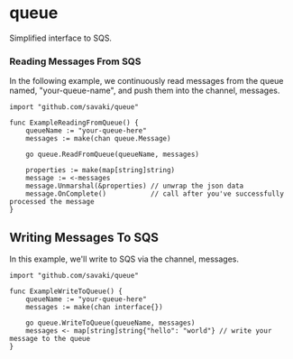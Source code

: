 queue
=====

Simplified interface to SQS.


### Reading Messages From SQS 

In the following example, we continuously read messages from the queue named, "your-queue-name", and push them into the channel, messages.

```
import "github.com/savaki/queue"

func ExampleReadingFromQueue() {
	queueName := "your-queue-here"
	messages := make(chan queue.Message)

	go queue.ReadFromQueue(queueName, messages)

	properties := make(map[string]string)
	message := <-messages
	message.Unmarshal(&properties) // unwrap the json data
	message.OnComplete()           // call after you've successfully processed the message
}
```

## Writing Messages To SQS

In this example, we'll write to SQS via the channel, messages.

```
import "github.com/savaki/queue"

func ExampleWriteToQueue() {
	queueName := "your-queue-here"
	messages := make(chan interface{})

	go queue.WriteToQueue(queueName, messages)
	messages <- map[string]string{"hello": "world"} // write your message to the queue
}
```


